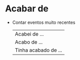 # Acabar de

* Contar eventos muito recentes

  ||
  | -- |
  | Acabei de ... |
  | Acabo de ... |
  | Tinha acabado de ... |
